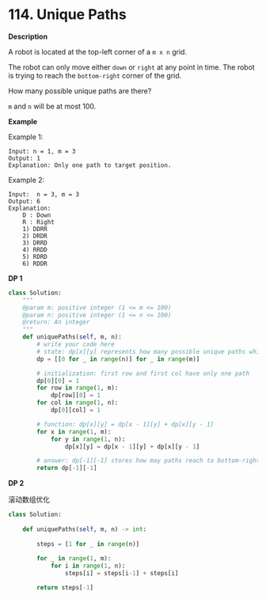 # 114. Unique Paths

**Description**

A robot is located at the top-left corner of a `m x n` grid.

The robot can only move either `down` or `right` at any point in time. The robot is trying to reach the `bottom-right` corner of the grid.

How many possible unique paths are there?

`m` and `n` will be at most 100.

**Example**

Example 1:

```
Input: n = 1, m = 3
Output: 1	
Explanation: Only one path to target position.
```

Example 2:

```
Input:  n = 3, m = 3
Output: 6	
Explanation:
	D : Down
	R : Right
	1) DDRR
	2) DRDR
	3) DRRD
	4) RRDD
	5) RDRD
	6) RDDR
```

**DP 1**

```python
class Solution:
    """
    @param m: positive integer (1 <= m <= 100)
    @param n: positive integer (1 <= n <= 100)
    @return: An integer
    """
    def uniquePaths(self, m, n):
        # write your code here
        # state: dp[x][y] represents how many possible unique paths which can reach point (x, y)
        dp = [[0 for _ in range(n)] for _ in range(m)]

        # initialization: first row and first col have only one path
        dp[0][0] = 1
        for row in range(1, m):
            dp[row][0] = 1
        for col in range(1, n):
            dp[0][col] = 1

        # function: dp[x][y] = dp[x - 1][y] + dp[x][y - 1]
        for x in range(1, m):
            for y in range(1, n):
                dp[x][y] = dp[x - 1][y] + dp[x][y - 1]

        # answer: dp[-1][-1] stores how may paths reach to bottom-right point
        return dp[-1][-1]
```

**DP 2**

滚动数组优化

```python
class Solution:
    
    def uniquePaths(self, m, n) -> int:
        
        steps = [1 for _ in range(n)]
        
        for _ in range(1, m):
            for i in range(1, n):
                steps[i] = steps[i-1] + steps[i]

        return steps[-1]
```